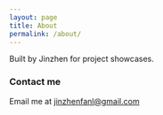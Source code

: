 ```yaml
---
layout: page
title: About
permalink: /about/
---
```


Built by Jinzhen for project showcases.


### Contact me

Email me at [jinzhenfanl@gmail.com](mailto:jinzhenfan@gmail.com)

